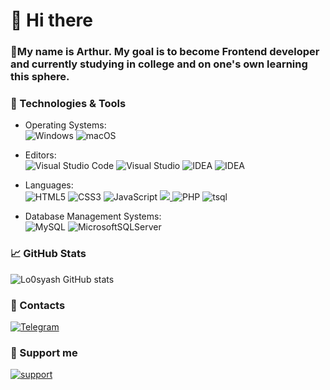 # 👋 Hi there

### 💨My name is Arthur. My goal is to become Frontend developer and currently studying in college and on one's own learning this sphere.

### 🔧 Technologies & Tools
* Operating Systems: 
<br> ![Windows](https://img.shields.io/badge/Windows-0078D6?style=for-the-badge&logo=windows&logoColor=white)
![macOS](https://img.shields.io/badge/mac%20os-000000?style=for-the-badge&logo=macos&logoColor=F0F0F0)

* Editors: 
<br> ![Visual Studio Code](https://img.shields.io/badge/Visual%20Studio%20Code-0078d7.svg?style=for-the-badge&logo=visual-studio-code&logoColor=white)
![Visual Studio](https://img.shields.io/badge/Visual%20Studio-5C2D91.svg?style=for-the-badge&logo=visual-studio&logoColor=white)
![IDEA](https://img.shields.io/badge/intellij_idea-red?style=for-the-badge&logo=intellijidea)
![IDEA](https://img.shields.io/badge/phpstorm-purple?style=for-the-badge&logo=phpstorm)

* Languages:
<br> ![HTML5](https://img.shields.io/badge/html5-%23E34F26.svg?style=for-the-badge&logo=html5&logoColor=white)
![CSS3](https://img.shields.io/badge/css3-%231572B6.svg?style=for-the-badge&logo=css3&logoColor=white)
![JavaScript](https://img.shields.io/badge/javascript-%23323330.svg?style=for-the-badge&logo=javascript&logoColor=%23F7DF1E)
<a href="#"><img src="https://img.shields.io/badge/-React-61DAFB?style=flat-square&logo=React&logoColor=black" />  </a>
![PHP](https://img.shields.io/badge/php-%23323330.svg?style=for-the-badge&logo=php&logoColor=%23F7DF1E)
![tsql](https://img.shields.io/badge/-tsql-green?style=for-the-badge)

* Database Management Systems:
<br> ![MySQL](https://img.shields.io/badge/mysql-%2300f.svg?style=for-the-badge&logo=mysql&logoColor=white)
![MicrosoftSQLServer](https://img.shields.io/badge/Microsoft%20SQL%20Sever-CC2927?style=for-the-badge&logo=microsoft%20sql%20server&logoColor=white)

### 📈 GitHub Stats
![Lo0syash GitHub stats](https://github-readme-stats.vercel.app/api?username=Lo0syash&show_icons=true&theme=dracula)

### 👥 Contacts
[![Telegram](https://img.shields.io/badge/Telegram-2CA5E0?style=for-the-badge&logo=telegram&logoColor=white)](https://t.me/mxvhkq)

### 💸 Support me
[![support](https://img.shields.io/badge/Support-899415?style=for-the-badge&logo=litecoin&logoColor=red)](https://sobe.ru/na/g212o0o7I084)
